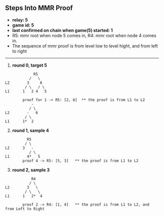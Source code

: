 ## Steps Into MMR Proof


- **relay: 5**
- **game id: 5**
- **last confirmed on chain when game(5) started: 1**
- R5: mmr root when node 5 comes in, R4: mmr root when node 4 comes in.
- The sequence of mmr proof is from level low to level hight,  and from left to right

---

1. **round 0, target 5**
```
             R5
           /   \
L2        3     6
         / \   / \
L1      1   2 4   5

        proof for 1 -> R5: [2, 6]  ** the proof is from L1 to L2
            -
           / \
L2        -   6
         / \
L1      1*  2
```

2. **round 1, sample 4**
```
          R5
         / \
L2      3   -
           / \
L1        4*   5
        proof 4 -> R5: [5, 3]   ** the proof is from L1 to L2
```

3. **round 2, sample 3**
```
            R4
           / \
L2        3   \
         / \   \
L1      1   2*  4

        proof 2 -> R4: [1, 4]   ** the proof is from L1 to L2, and from Left to Right
```
